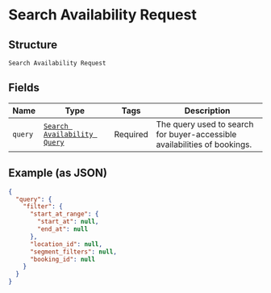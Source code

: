 
# Search Availability Request

## Structure

`Search Availability Request`

## Fields

| Name | Type | Tags | Description |
|  --- | --- | --- | --- |
| `query` | [`Search Availability Query`](../../doc/models/search-availability-query.md) | Required | The query used to search for buyer-accessible availabilities of bookings. |

## Example (as JSON)

```json
{
  "query": {
    "filter": {
      "start_at_range": {
        "start_at": null,
        "end_at": null
      },
      "location_id": null,
      "segment_filters": null,
      "booking_id": null
    }
  }
}
```

